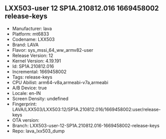 ## LXX503-user 12 SP1A.210812.016 1669458002 release-keys
- Manufacturer: lava
- Platform: mt6833
- Codename: LXX503
- Brand: LAVA
- Flavor: sys_mssi_64_ww_armv82-user
- Release Version: 12
- Kernel Version: 4.19.191
- Id: SP1A.210812.016
- Incremental: 1669458002
- Tags: release-keys
- CPU Abilist: arm64-v8a,armeabi-v7a,armeabi
- A/B Device: true
- Locale: en-IN
- Screen Density: undefined
- Fingerprint: LAVA/LXX503/LXX503:12/SP1A.210812.016/1669458002:user/release-keys
- OTA version: 
- Branch: LXX503-user-12-SP1A.210812.016-1669458002-release-keys
- Repo: lava_lxx503_dump
